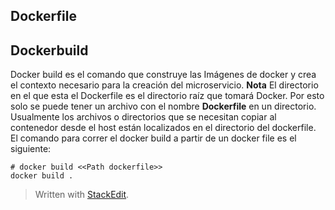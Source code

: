 ## Dockerfile

## Dockerbuild
Docker build es el comando que construye las Imágenes de docker y crea el contexto necesario para  la creación del microservicio. 
**Nota** El directorio en el que esta el Dockerfile es el directorio raíz que tomará Docker.  Por esto solo se puede tener un archivo con el nombre **Dockerfile** en un directorio. Usualmente los archivos o directorios que se necesitan copiar al contenedor desde el host están localizados en el directorio del dockerfile.
El comando para correr el docker build a partir de un docker file es el siguiente: 


```
# docker build <<Path dockerfile>>
docker build . 
```


> Written with [StackEdit](https://stackedit.io/).
<!--stackedit_data:
eyJoaXN0b3J5IjpbMTMyNDA1MjAyMSwtMTY4ODI4ODA0N119
-->